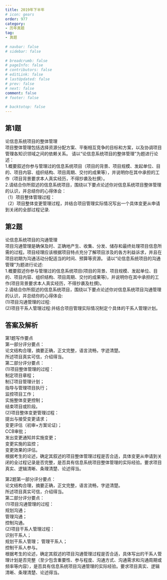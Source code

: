 ```yaml
---  
title: 2019年下半年  
# icon: gears  
order: 977  
category:  
- 历年真题  
tag:  
- 真题  
  
# navbar: false  
# sidebar: false  
  
# breadcrumb: false  
# pageInfo: false  
# contributors: false  
# editLink: false  
# lastUpdated: false  
# prev: false  
# next: false  
comment: false  
# footer: false  
  
# backtotop: false  
---  
```

## 第1题 ##

论信息系统项目的整体管理  
项目整体管理包括选择资源分配方案、平衡相互竞争的目标和方案，以及协调项目管理各知识领域之间的依赖关系。 请以“论信息系统项目的整体管理”为题进行论述：  
1.概要叙述你参与管理过的信息系统项目（项目的背景、项目规模、发起单位、目的、项目内容、组织结构、项目周期、交付的成果等），并说明你在其中承担的工作（项目背景要求本人真实经历，不得抄袭及杜撰）。  
2.请结合你所叙述的信息系统项目，围绕以下要点论述你对信息系统项目整体管理的认识，并总结你的心得体会：  
（1）项目整体管理过程：  
（2）项目整体变更管理过程，并结合项目管理实际情况写出一个具体变更从申请到关闭的全部过程记录.  


## 第2题 ##

论信息系统项目的沟通管理  
项目沟通管理是确保及时、正确地产生、收集、分发、储存和最终处理项目信息所需的过程。项目经理应该根据项目特点充分了解项目涉及的各方利益诉求，并且在项目初期为沟通活动分配适当的时间、预算等资源。 请以“论信息系统项目的沟通管理”为题进行论述:  
1.概要叙述你参与管理过的信息系统项目(项目的背景、项目规模、发起单位、目的、项目内容、组织结构、项目周期、交付的成果等)，并说明你在其中承担的工作(项目背景要求本人真实经历，不得抄袭及杜撰)。  
2.请结合你所叙述的信息系统项目，围绕以下要点论述你对信息系统项目沟通管理的认识，并总结你的心得体会:  
(1)项目沟通管理的过程:  
(2)项目干系人管理过程:并结合项目管理实际情况制定个具体的干系人管理计划。  
  


## 答案及解析 ##

  

第1题写作要点  
第一部分评分要点：  
论文结构合理，摘要正确，正文完整，语言流畅，字迹清楚。  
所述项目真实可信，介绍得当。  
第二部分评分要点：  
(1)项目整体管理的过程：  
制定项目章程；  
制订项目管理计划；  
指导与管理项目执行；  
监控项目工作；  
实施整体变更控制；  
结束项目或阶段。  
(2)项目整体变更管理过程：  
提出与接受变更请求；  
变更评估（初审+方案论证)；  
CCB审批；  
发出变更通知并实施变更；  
变更实施的监控；  
变更效果的评估。  
根据考生的论述，确定其叙述的项目整体管理过程是否合适，具体变更从申请到关闭的全过程记录是否完整，是否具有信息系统项目整体管理的实际经验。要求项目真实、逻辑清晰、条理清楚、论述得当。  


  


  
第2题第一部分评分要点：  
论文结构合理，摘要正确，正文完整，语言流畅，字迹清楚。  
所述项目真实可信，介绍得当。  
第二部分评分要点：  
(1)项目沟通管理的过程：  
规划沟通；  
管理沟通；  
控制沟通。  
(2)项目干系人管理过程：  
识别干系人；  
规划干系人管理； 管理干系人；  
控制干系人参与。  
根据考生的论述，确定其叙述的项目沟通管理过程是否合适，具体写出的干系人管理计划是否完整（至少包含重要性、参与程度、沟通方式、沟通需求和沟通周期或频率等内容），是否具有信息系统项目沟通管理的实际经验。要求项目真实、逻辑清晰、条理清楚、论述得当。  

